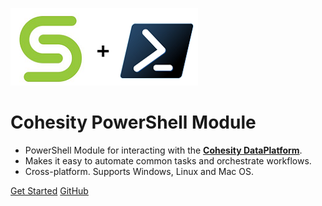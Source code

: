 ![](assets/cohesity_powershell.png)

# Cohesity PowerShell Module

* PowerShell Module for interacting with the [__Cohesity DataPlatform__](https://www.cohesity.com/products/data-platform).
* Makes it easy to automate common tasks and orchestrate workflows.
* Cross-platform. Supports Windows, Linux and Mac OS.

[Get Started](#overview)
[GitHub](https://github.com/cohesity/cohesity-powershell-module/)
